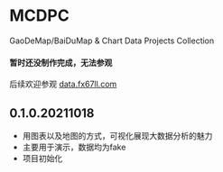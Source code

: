 # MCDPC
GaoDeMap/BaiDuMap & Chart Data Projects Collection

#### 暂时还没制作完成，无法参观
后续欢迎参观 [data.fx67ll.com](http://data.fx67ll.com '可视化地图图表个人作品展示')  

## 0.1.0.20211018
* 用图表以及地图的方式，可视化展现大数据分析的魅力  
* 主要用于演示，数据均为fake    
* 项目初始化  